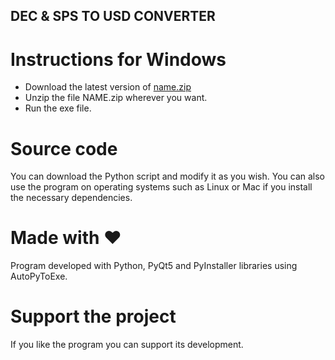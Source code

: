 ## DEC & SPS TO USD CONVERTER

# Instructions for Windows
- Download the latest version of [name.zip]()
- Unzip the file NAME.zip wherever you want.
- Run the exe file.

# Source code
You can download the Python script and modify it as you wish. You can also use the program on operating systems such as Linux or Mac if you install the necessary dependencies.

# Made with ❤️
Program developed with Python, PyQt5 and PyInstaller libraries using AutoPyToExe.

# Support the project
If you like the program you can support its development.

